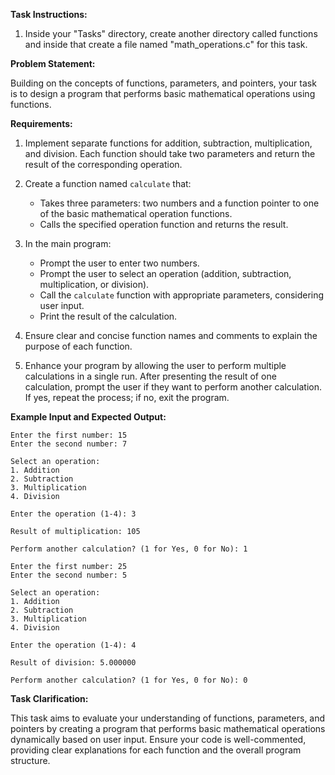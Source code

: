 **Task Instructions:**

1. Inside your "Tasks" directory, create another directory called functions and inside that create a file named "math_operations.c" for this task.

**Problem Statement:**

Building on the concepts of functions, parameters, and pointers, your task is to design a program that performs basic mathematical operations using functions.

**Requirements:**

1. Implement separate functions for addition, subtraction, multiplication, and division. Each function should take two parameters and return the result of the corresponding operation.

2. Create a function named `calculate` that:
   - Takes three parameters: two numbers and a function pointer to one of the basic mathematical operation functions.
   - Calls the specified operation function and returns the result.

3. In the main program:
   - Prompt the user to enter two numbers.
   - Prompt the user to select an operation (addition, subtraction, multiplication, or division).
   - Call the `calculate` function with appropriate parameters, considering user input.
   - Print the result of the calculation.

4. Ensure clear and concise function names and comments to explain the purpose of each function.

5. Enhance your program by allowing the user to perform multiple calculations in a single run. After presenting the result of one calculation, prompt the user if they want to perform another calculation. If yes, repeat the process; if no, exit the program.

**Example Input and Expected Output:**

```plaintext
Enter the first number: 15
Enter the second number: 7

Select an operation:
1. Addition
2. Subtraction
3. Multiplication
4. Division

Enter the operation (1-4): 3

Result of multiplication: 105

Perform another calculation? (1 for Yes, 0 for No): 1

Enter the first number: 25
Enter the second number: 5

Select an operation:
1. Addition
2. Subtraction
3. Multiplication
4. Division

Enter the operation (1-4): 4

Result of division: 5.000000

Perform another calculation? (1 for Yes, 0 for No): 0
```

**Task Clarification:**

This task aims to evaluate your understanding of functions, parameters, and pointers by creating a program that performs basic mathematical operations dynamically based on user input. Ensure your code is well-commented, providing clear explanations for each function and the overall program structure.